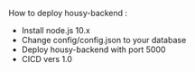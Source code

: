 How to deploy housy-backend :
- Install node.js 10.x
- Change config/config.json to your database
- Deploy housy-backend with port 5000
- CICD vers 1.0
